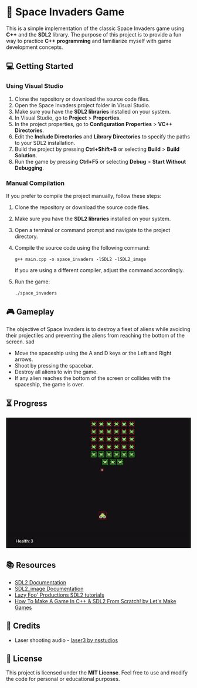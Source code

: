 # :rocket: Space Invaders Game

This is a simple implementation of the classic Space Invaders game using **C++** and the **SDL2** library. The purpose of this project is to provide a fun way to practice **C++ programming** and familiarize myself with game development concepts.

## :computer: Getting Started

### Using Visual Studio

1. Clone the repository or download the source code files.
2. Open the Space Invaders project folder in Visual Studio.
3. Make sure you have the **SDL2 libraries** installed on your system.
4. In Visual Studio, go to **Project** > **Properties**.
5. In the project properties, go to **Configuration Properties** > **VC++ Directories**.
6. Edit the **Include Directories** and **Library Directories** to specify the paths to your SDL2 installation.
7. Build the project by pressing **Ctrl+Shift+B** or selecting **Build** > **Build Solution**.
8. Run the game by pressing **Ctrl+F5** or selecting **Debug** > **Start Without Debugging**.

### Manual Compilation

If you prefer to compile the project manually, follow these steps:

1. Clone the repository or download the source code files.
2. Make sure you have the **SDL2 libraries** installed on your system.
3. Open a terminal or command prompt and navigate to the project directory.
4. Compile the source code using the following command:

   ```shell
   g++ main.cpp -o space_invaders -lSDL2 -lSDL2_image
   ```

   If you are using a different compiler, adjust the command accordingly.

5. Run the game:

   ```shell
   ./space_invaders
   ```

## :video_game: Gameplay

The objective of Space Invaders is to destroy a fleet of aliens while avoiding their projectiles and preventing the aliens from reaching the bottom of the screen.
sad

- Move the spaceship using the A and D keys or the Left and Right arrows. <!-- Add left and right arrow keys as well -->
- Shoot by pressing the spacebar.
- Destroy all aliens to win the game.
- If any alien reaches the bottom of the screen or collides with the spaceship, the game is over.
<!--

## :art: Customization

Feel free to customize and enhance the game according to your preferences and learning goals. Here are some suggestions:

- Add sound effects and background music using the **SDL2_mixer** library.
- Implement different levels with increasing difficulty.
- Introduce power-ups or additional obstacles.
- Improve the graphics and visual effects.
- Implement a scoring system or high-score tracking.
  -->

## :hourglass_flowing_sand: Progress

![Two enemies on screen bouncing horizontally and player character moving with input](readme_files/progress_3.gif)

## :books: Resources

- [SDL2 Documentation](https://wiki.libsdl.org/)
- [SDL2_image Documentation](https://wiki.libsdl.org/SDL2_image/FrontPage)
- [Lazy Foo' Productions SDL2 tutorials](https://lazyfoo.net/tutorials/SDL/index.php)
- [How To Make A Game In C++ & SDL2 From Scratch! by Let's Make Games](https://youtube.com/playlist?list=PLhfAbcv9cehhkG7ZQK0nfIGJC_C-wSLrx)

## :raised_hands: Credits
- Laser shooting audio - [laser3 by nsstudios](https://freesound.org/s/344276/)

## :page_facing_up: License

This project is licensed under the **MIT License**. Feel free to use and modify the code for personal or educational purposes.

